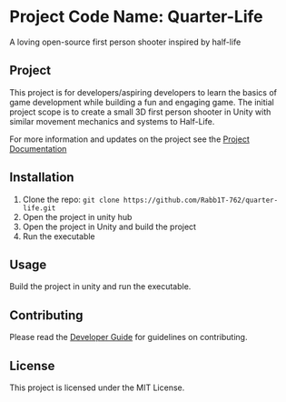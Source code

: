 # Project Code Name: Quarter-Life
A loving open-source first person shooter inspired by half-life 

## Project
This project is for developers/aspiring developers to learn the basics of game development 
while building a fun and engaging game.
The initial project scope is to create a small 3D first person shooter in Unity with
similar movement mechanics and systems to Half-Life.

For more information and updates on the project see the 
[Project Documentation](https://github.com/Rabb1T-762/quarter-life/Docs/Project.md)

## Installation
1. Clone the repo: `git clone https://github.com/Rabb1T-762/quarter-life.git`
2. Open the project in unity hub
3. Open the project in Unity and build the project
4. Run the executable

## Usage
Build the project in unity and run the executable.

## Contributing
Please read the [Developer Guide](https://github.com/Rabb1T-762/quarter-life/Docs/DeveloperGuide.md) 
for guidelines on contributing.

## License
This project is licensed under the MIT License.